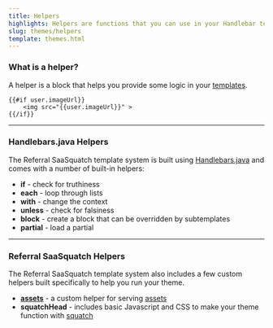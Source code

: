 ```yaml
---
title: Helpers
highlights: Helpers are functions that you can use in your Handlebar template files to help generate your theme.
slug: themes/helpers
template: themes.html
---
```


### What is a helper?

A helper is a block that helps you provide some logic in your <a href="/themes/templates/">templates</a>.

```
{{#if user.imageUrl}}
    <img src="{{user.imageUrl}}" >
{{/if}}
```

<hr/>

### Handlebars.java Helpers

The Referral SaaSquatch template system is built using [Handlebars.java](http://jknack.github.io/handlebars.java/) and comes with a number of built-in helpers:

 * **if** - check for truthiness
 * **each** - loop through lists
 * **with** - change the context 
 * **unless** - check for falsiness
 * **block** - create a block that can be overridden by subtemplates
 * **partial** - load a partial

<hr/>

### Referral SaaSquatch Helpers

The Referral SaaSquatch template system also includes a few custom helpers built specifically to help you run your theme.

 * **[assets](/themes/assets/)** - a custom helper for serving [assets](/themes/assets/)
 * **squatchHead** - includes basic Javascript and CSS to make your theme function with [squatch](/squatchjs/)


